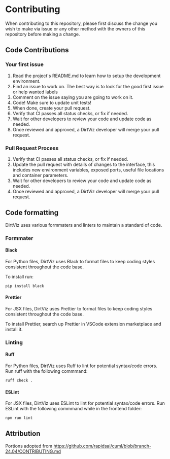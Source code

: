 # Contributing

When contributing to this repository, please first discuss the change you wish to make via issue or any other method with the owners of this repository before making a change.

## Code Contributions

### Your first issue

1. Read the project's README.md to learn how to setup the development environment.
2. Find an issue to work on. The best way is to look for the good first issue or help wanted labels
3. Comment on the issue saying you are going to work on it.
4. Code! Make sure to update unit tests!
5. When done, create your pull request.
6. Verify that CI passes all status checks, or fix if needed.
7. Wait for other developers to review your code and update code as needed.
8. Once reviewed and approved, a DirtViz developer will merge your pull request.

### Pull Request Process

1. Verify that CI passes all status checks, or fix if needed.
2. Update the pull request with details of changes to the interface, this includes new environment
    variables, exposed ports, useful file locations and container parameters.
3. Wait for other developers to review your code and update code as needed.
4. Once reviewed and approved, a DirtViz developer will merge your pull request.

## Code formatting

DirtViz uses various formmaters and linters to maintain a standard of code.

### Formmater

#### Black

For Python files, DirtViz uses Black to format files to keep coding styles consistent throughout the code base.

To install run:

```bash
pip install black
```

#### Prettier

For JSX files, DirtViz uses Prettier to format files to keep coding styles consistent throughout the code base.

To install Prettier, search up Prettier in VSCode extension marketplace and install it.

### Linting

#### Ruff

For Python files, DirtViz uses Ruff to lint for potential syntax/code errors.
Run ruff with the following commmand:

```bash
ruff check .
```

#### ESLint

For JSX files, DirtViz uses ESLint to lint for potential syntax/code errors.
Run ESLint with the following commmand while in the frontend folder:

```bash
npm run lint
```

## Attribution

Portions adopted from <https://github.com/rapidsai/cuml/blob/branch-24.04/CONTRIBUTING.md>

